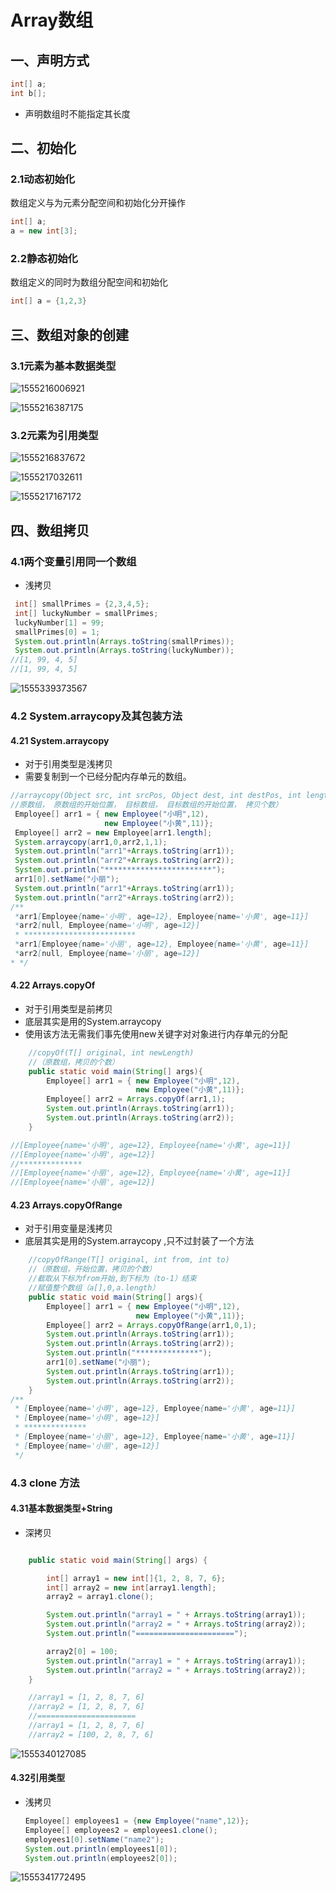 # Array数组

## 一、声明方式

```java
int[] a;
int b[];
```

- 声明数组时不能指定其长度

## 二、初始化

### 2.1动态初始化

数组定义与为元素分配空间和初始化分开操作

```java
int[] a;
a = new int[3];
```

### 2.2静态初始化

数组定义的同时为数组分配空间和初始化

```java
int[] a = {1,2,3}
```

## 三、数组对象的创建

### 3.1元素为基本数据类型

![1555216006921](http://ww2.sinaimg.cn/large/006tNc79ly1g4zlidnxe5j30yx0jvdh4.jpg)

![1555216387175](http://ww1.sinaimg.cn/large/006tNc79ly1g4zlic5cn1j30o80eqq3q.jpg)

### 3.2元素为引用类型

![1555216837672](http://ww3.sinaimg.cn/large/006tNc79ly1g4zliau9c2j30s00fdaar.jpg)

![1555217032611](http://ww3.sinaimg.cn/large/006tNc79ly1g4zlid9drbj30rt0esmy5.jpg)

![1555217167172](http://ww1.sinaimg.cn/large/006tNc79ly1g4zlicmky1j30s30evmy7.jpg)

## 四、数组拷贝

### 4.1两个变量引用同一个数组

- 浅拷贝

```java
 int[] smallPrimes = {2,3,4,5};
 int[] luckyNumber = smallPrimes;
 luckyNumber[1] = 99;
 smallPrimes[0] = 1;
 System.out.println(Arrays.toString(smallPrimes));
 System.out.println(Arrays.toString(luckyNumber));
//[1, 99, 4, 5]
//[1, 99, 4, 5]
```

![1555339373567](http://ww1.sinaimg.cn/large/006tNc79ly1g4zlibn6alj30ug0a7dge.jpg)

### 4.2 System.arraycopy及其包装方法

#### 4.21 System.arraycopy

- 对于引用类型是浅拷贝
- 需要复制到一个已经分配内存单元的数组。

```java
//arraycopy(Object src, int srcPos, Object dest, int destPos, int length)
//原数组， 原数组的开始位置， 目标数组， 目标数组的开始位置， 拷贝个数）
 Employee[] arr1 = { new Employee("小明",12),
                     new Employee("小黄",11)};
 Employee[] arr2 = new Employee[arr1.length];
 System.arraycopy(arr1,0,arr2,1,1);
 System.out.println("arr1"+Arrays.toString(arr1));
 System.out.println("arr2"+Arrays.toString(arr2));
 System.out.println("************************");
 arr1[0].setName("小丽");
 System.out.println("arr1"+Arrays.toString(arr1));
 System.out.println("arr2"+Arrays.toString(arr2));
/**
 *arr1[Employee{name='小明', age=12}, Employee{name='小黄', age=11}]
 *arr2[null, Employee{name='小明', age=12}]
 * *************************
 *arr1[Employee{name='小丽', age=12}, Employee{name='小黄', age=11}]
 *arr2[null, Employee{name='小丽', age=12}]
* */
```

#### 4.22 Arrays.copyOf

- 对于引用类型是前拷贝
- 底层其实是用的System.arraycopy 
- 使用该方法无需我们事先使用new关键字对对象进行内存单元的分配

```java
	//copyOf(T[] original, int newLength)
	//（原数组，拷贝的个数）
    public static void main(String[] args){
        Employee[] arr1 = { new Employee("小明",12),
                            new Employee("小黄",11)};
        Employee[] arr2 = Arrays.copyOf(arr1,1);
        System.out.println(Arrays.toString(arr1));
        System.out.println(Arrays.toString(arr2));
    }

//[Employee{name='小明', age=12}, Employee{name='小黄', age=11}]
//[Employee{name='小明', age=12}]
//**************
//[Employee{name='小丽', age=12}, Employee{name='小黄', age=11}]
//[Employee{name='小丽', age=12}]
```



#### 4.23 Arrays.copyOfRange

- 对于引用变量是浅拷贝
- 底层其实是用的System.arraycopy ,只不过封装了一个方法

```java
	//copyOfRange(T[] original, int from, int to)
	//（原数组，开始位置，拷贝的个数）
	//截取从下标为from开始,到下标为（to-1）结束
	//赋值整个数组（a[],0,a.length）
    public static void main(String[] args){
        Employee[] arr1 = { new Employee("小明",12),
                            new Employee("小黄",11)};
        Employee[] arr2 = Arrays.copyOfRange(arr1,0,1);
        System.out.println(Arrays.toString(arr1));
        System.out.println(Arrays.toString(arr2));
        System.out.println("**************");
        arr1[0].setName("小丽");
        System.out.println(Arrays.toString(arr1));
        System.out.println(Arrays.toString(arr2));
    }
/**
 * [Employee{name='小明', age=12}, Employee{name='小黄', age=11}]
 * [Employee{name='小明', age=12}]
 * **************
 * [Employee{name='小丽', age=12}, Employee{name='小黄', age=11}]
 * [Employee{name='小丽', age=12}]
 */
```



### 4.3 clone 方法

#### 4.31基本数据类型+String

- 深拷贝

```java

    public static void main(String[] args) {

        int[] array1 = new int[]{1, 2, 8, 7, 6};
        int[] array2 = new int[array1.length];
        array2 = array1.clone();

        System.out.println("array1 = " + Arrays.toString(array1));
        System.out.println("array2 = " + Arrays.toString(array2));
        System.out.println("======================");

        array2[0] = 100;
        System.out.println("array1 = " + Arrays.toString(array1));
        System.out.println("array2 = " + Arrays.toString(array2));
    }

    //array1 = [1, 2, 8, 7, 6]
    //array2 = [1, 2, 8, 7, 6]
    //======================
    //array1 = [1, 2, 8, 7, 6]
    //array2 = [100, 2, 8, 7, 6]
```

![1555340127085](http://ww3.sinaimg.cn/large/006tNc79ly1g4zlib7xegj30ot0bl75h.jpg)

#### 4.32引用类型

- 浅拷贝

  ```java
  Employee[] employees1 = {new Employee("name",12)};
  Employee[] employees2 = employees1.clone();
  employees1[0].setName("name2");
  System.out.println(employees1[0]);
  System.out.println(employees2[0]);
  ```

![1555341772495](http://ww3.sinaimg.cn/large/006tNc79ly1g4zlie11xsj30sr0d50ux.jpg)